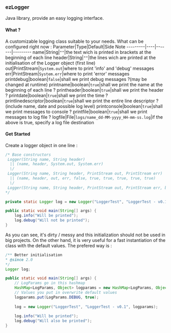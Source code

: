 ### ezLogger
Java library, provide an easy logging interface.

#### What ?
A customizable logging class suitable to your needs.
What can be configured right now :
Parameter|Type|Default|Side Note
---------|----|-------|---------
name|String|`""`|the text wich is printed in brackets at the beginning of each line
header|String|`""`|the lines wich are printed at the initialisation of the Logger object (first line)
out|PrintStream|`System.out`|where to print 'info' and 'debug' messages
err|PrintStream|`System.err`|where to print 'error' messages
printdebug|boolean|`false`|shall we print debug messages ?(may be changed at runtime)
printname|boolean|`true`|shall we print the name at the beginning of each line ?
printheader|boolean|`true`|shall we print the header ?
printdate|boolean|`true`|shall we print the time ?
printlinedescriptor|boolean|`true`|shall we print the entire line descriptor ? (include name, date and possible log level)
printconsole|boolean|`true`|shall we print messages to console ?
printfile|boolean|`true`|shall we print messages to log file ?
logfile|File|`logs/name_dd-MM-yyyy_HH-mm-ss.log`|if the above is true, specify a log file destination

#### Get Started
Create a logger object in one line :
```java
/* Base constructors
 Logger(String name, String header)
  || (name, header, System.out, System.err)
  \/
 Logger(String name, String header, PrintStream out, PrintStream err)
  || (name, header, out, err, false, true, true, true, true, true)
  \/
 Logger(String name, String header, PrintStream out, PrintStream err, boolean doPrintDebug, boolean doPrintTime, boolean doPrintToConsole, boolean doPrintToFile, boolean doPrintLineHeading, boolean printHeader)
*/

private static Logger log = new Logger("LoggerTest", "LoggerTest - v0.1");

public static void main(String[] args) {
	log.info("Will be printed");
	log.debug("Will not be printed");
}
```

As you can see, it's dirty / messy and this initialization should not be used in big projects. On the other hand, it is very useful for a fast instantiation of the class with the default values. The prefered way is :
```java
/** Better initialisation
* @since 2.0
*/
Logger log;

public static void main(String[] args) {
    // LogParams go in this hashmap
	HashMap<LogParams, Object> logparams = new HashMap<LogParams, Object>();
    // Values you put in overwrite default values
	logparams.put(LogParams.DEBUG, true);
	
	log = new Logger("LoggerTest", "LoggerTest - v0.1", logparams);
	
	log.info("Will be printed");
	log.debug("Will also be printed");
}
```